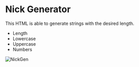 # Nick Generator

This HTML is able to generate strings with the desired length.

* Length
* Lowercase
* Uppercase
* Numbers

![NickGen](https://gyazo.com/12d356a1c0585aeca1fc512687554961)
